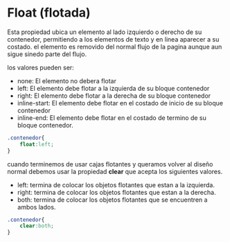 # Float (flotada)

Esta propiedad ubica un elemento al lado izquierdo o derecho de su contenedor, permitiendo a los elementos de texto y en linea aparecer a su costado. el elemento es removido del normal flujo de la pagina aunque aun sigue sinedo parte del flujo.

los valores pueden ser:

+ none: El elemento no debera flotar
+ left: El elemento debe flotar a la izquierda de su bloque contenedor
+ right: El elemento debe flotar a la derecha de su bloque contenedor
+ inline-start: El elemento debe flotar en el costado de inicio de su bloque contenedor
+ inline-end: El elemento debe flotar en el costado de termino de su bloque contenedor.

```css
.contenedor{
    float:left;
}
```

cuando terminemos de usar cajas flotantes y queramos volver al diseño normal debemos usar la propiedad **clear** que acepta los siguientes valores.

+ left: termina de colocar los objetos flotantes que estan a la izquierda.
+ right: termina de colocar los objetos flotantes que estan a la derecha.
+ both: termina de colocar los objetos flotantes que se encuentren a ambos lados.

```css
.contenedor{
    clear:both;
}
```